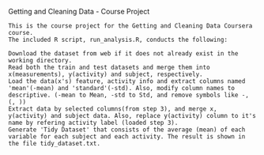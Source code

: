 

Getting and Cleaning Data - Course Project

    This is the course project for the Getting and Cleaning Data Coursera course.
    The included R script, run_analysis.R, conducts the following:

    Download the dataset from web if it does not already exist in the working directory.
    Read both the train and test datasets and merge them into x(measurements), y(activity) and subject, respectively.
    Load the data(x's) feature, activity info and extract columns named 'mean'(-mean) and 'standard'(-std). Also, modify column names to descriptive. (-mean to Mean, -std to Std, and remove symbols like -, (, ))
    Extract data by selected columns(from step 3), and merge x, y(activity) and subject data. Also, replace y(activity) column to it's name by refering activity label (loaded step 3).
    Generate 'Tidy Dataset' that consists of the average (mean) of each variable for each subject and each activity. The result is shown in the file tidy_dataset.txt.

